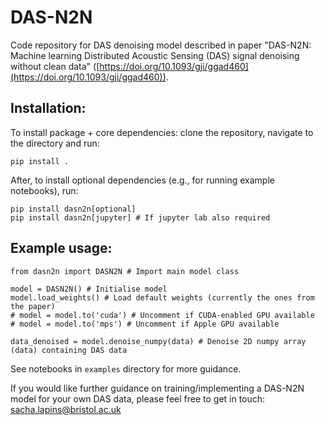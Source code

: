 # DAS-N2N
Code repository for DAS denoising model described in paper "DAS-N2N: Machine learning Distributed Acoustic Sensing (DAS) signal denoising without clean data" ([https://doi.org/10.1093/gji/ggad460](https://doi.org/10.1093/gji/ggad460)).

## Installation:

To install package + core dependencies: clone the repository, navigate to the directory and run:
```
pip install .
```

After, to install optional dependencies (e.g., for running example notebooks), run:
```
pip install dasn2n[optional]
pip install dasn2n[jupyter] # If jupyter lab also required
```

## Example usage:

```
from dasn2n import DASN2N # Import main model class

model = DASN2N() # Initialise model
model.load_weights() # Load default weights (currently the ones from the paper)
# model = model.to('cuda') # Uncomment if CUDA-enabled GPU available
# model = model.to('mps') # Uncomment if Apple GPU available

data_denoised = model.denoise_numpy(data) # Denoise 2D numpy array (data) containing DAS data
```

See notebooks in `examples` directory for more guidance.

If you would like further guidance on training/implementing a DAS-N2N model for your own DAS data, please feel free to get in touch: [sacha.lapins@bristol.ac.uk](mailto:sacha.lapins@bristol.ac.uk)
